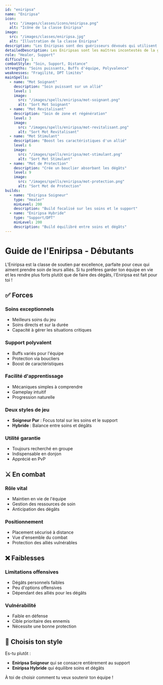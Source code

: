 ```yaml
---
id: "eniripsa"
name: "Eniripsa"
icon:
  src: "/images/classes/icons/eniripsa.png"
  alt: "Icône de la classe Eniripsa"
image:
  src: "/images/classes/eniripsa.jpg"
  alt: "Illustration de la classe Eniripsa"
description: "Les Eniripsas sont des guérisseurs dévoués qui utilisent le pouvoir des mots pour soigner leurs alliés et affaiblir leurs ennemis. Ils sont essentiels à la survie de tout groupe."
detailedDescription: Les Eniripsas sont les maîtres incontestés de la guérison et du support. Grâce à leur maîtrise des mots curatifs, ils peuvent maintenir leur équipe en vie dans les situations les plus difficiles. Bien que leurs capacités offensives soient limitées, leur présence est souvent déterminante dans l'issue d'un combat.
role: "Healer, Support"
difficulty: 1
combatStyle: "Soin, Support, Distance"
strengths: "Soins puissants, Buffs d'équipe, Polyvalence"
weaknesses: "Fragilité, DPT limités"
mainSpells:
  - name: "Mot Soignant"
    description: "Soin puissant sur un allié"
    level: 1
    image:
      src: "/images/spells/eniripsa/mot-soignant.png"
      alt: "Sort Mot Soignant"
  - name: "Mot Revitalisant"
    description: "Soin de zone et régénération"
    level: 3
    image:
      src: "/images/spells/eniripsa/mot-revitalisant.png"
      alt: "Sort Mot Revitalisant"
  - name: "Mot Stimulant"
    description: "Boost les caractéristiques d'un allié"
    level: 6
    image:
      src: "/images/spells/eniripsa/mot-stimulant.png"
      alt: "Sort Mot Stimulant"
  - name: "Mot de Protection"
    description: "Crée un bouclier absorbant les dégâts"
    level: 9
    image:
      src: "/images/spells/eniripsa/mot-protection.png"
      alt: "Sort Mot de Protection"
builds:
  - name: "Eniripsa Soigneur"
    type: "Healer"
    minLevel: 200
    description: "Build focalisé sur les soins et le support"
  - name: "Eniripsa Hybride"
    type: "Support/DPT"
    minLevel: 200
    description: "Build équilibré entre soins et dégâts"
---
```


# Guide de l'Eniripsa - Débutants

L'Eniripsa est la classe de soutien par excellence, parfaite pour ceux qui aiment prendre soin de leurs alliés. Si tu préfères garder ton équipe en vie et les rendre plus forts plutôt que de faire des dégâts, l'Eniripsa est fait pour toi !

## ✅ Forces

### Soins exceptionnels
- Meilleurs soins du jeu
- Soins directs et sur la durée
- Capacité à gérer les situations critiques

### Support polyvalent
- Buffs variés pour l'équipe
- Protection via boucliers
- Boost de caractéristiques

### Facilité d'apprentissage
- Mécaniques simples à comprendre
- Gameplay intuitif
- Progression naturelle

### Deux styles de jeu
- **Soigneur Pur** : Focus total sur les soins et le support
- **Hybride** : Balance entre soins et dégâts

### Utilité garantie
- Toujours recherché en groupe
- Indispensable en donjon
- Apprécié en PvP

## ⚔️ En combat

### Rôle vital
- Maintien en vie de l'équipe
- Gestion des ressources de soin
- Anticipation des dégâts

### Positionnement
- Placement sécurisé à distance
- Vue d'ensemble du combat
- Protection des alliés vulnérables

## ❌ Faiblesses

### Limitations offensives
- Dégâts personnels faibles
- Peu d'options offensives
- Dépendant des alliés pour les dégâts

### Vulnérabilité
- Faible en défense
- Cible prioritaire des ennemis
- Nécessite une bonne protection

## 🤔 Choisis ton style

Es-tu plutôt :
- **Eniripsa Soigneur** qui se consacre entièrement au support
- **Eniripsa Hybride** qui équilibre soins et dégâts

À toi de choisir comment tu veux soutenir ton équipe ! 